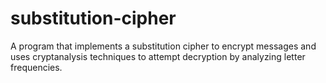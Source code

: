 # substitution-cipher
A program that implements a substitution cipher to encrypt messages and uses cryptanalysis techniques to attempt decryption by analyzing letter frequencies.
